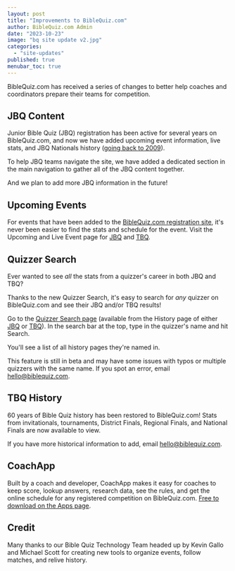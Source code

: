 ```yaml
---
layout: post
title: "Improvements to BibleQuiz.com"
author: BibleQuiz.com Admin
date: "2023-10-23"
image: "bq site update v2.jpg"
categories: 
  - "site-updates"
published: true
menubar_toc: true
---
```


BibleQuiz.com has received a series of changes to better help coaches and coordinators prepare their teams for competition.

## JBQ Content
Junior Bible Quiz (JBQ) registration has been active for several years on BibleQuiz.com, and now we have added upcoming event information, live stats, and JBQ Nationals history ([going back to 2009](https://biblequiz.com/jbq/2009/nationals/)).

To help JBQ teams navigate the site, we have added a dedicated section in the main navigation to gather all of the JBQ content together. 

And we plan to add more JBQ information in the future!

## Upcoming Events
For events that have been added to the [BibleQuiz.com registration site](https://registration.biblequiz.com), it's never been easier to find the stats and schedule for the event. Visit the Upcoming and Live Event page for [JBQ](https://www.biblequiz.com/upcoming-events/jbq/) and [TBQ](https://www.biblequiz.com/upcoming-events/tbq/).

## Quizzer Search
Ever wanted to see *all* the stats from a quizzer's career in both JBQ and TBQ? 

Thanks to the new Quizzer Search, it's easy to search for *any* quizzer on BibleQuiz.com and see their JBQ and/or TBQ results!

Go to the [Quizzer Search page](https://biblequiz.com/quizzers/) (available from the History page of either [JBQ](https://biblequiz.com/jbq/) or [TBQ](https://biblequiz.com/history/)). In the search bar at the top, type in the quizzer's name and hit Search. 

You'll see a list of all history pages they're named in.

This feature is still in beta and may have some issues with typos or multiple quizzers with the same name. If you spot an error, email [hello@biblequiz.com](mailto:hello@biblequiz.com).

## TBQ History
60 years of Bible Quiz history has been restored to BibleQuiz.com! Stats from invitationals, tournaments, District Finals, Regional Finals, and National Finals are now available to view.

If you have more historical information to add, email [hello@biblequiz.com](mailto:hello@biblequiz.com).

## CoachApp

Built by a coach and developer, CoachApp makes it easy for coaches to keep score, lookup answers, research data, see the rules, and get the online schedule for any registered competition on BibleQuiz.com. [Free to download on the Apps page](https://biblequiz.com/apps/).

## Credit
Many thanks to our Bible Quiz Technology Team headed up by Kevin Gallo and Michael Scott for creating new tools to organize events, follow matches, and relive history.